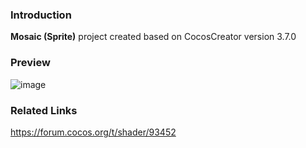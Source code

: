 ### Introduction
**Mosaic (Sprite)** project created based on CocosCreator version 3.7.0

### Preview
![image](../../../gif/202202/2022022409.gif)

### Related Links
https://forum.cocos.org/t/shader/93452